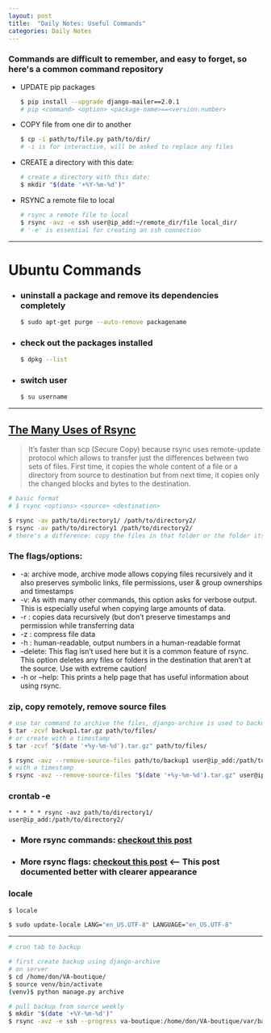 ```yaml
---
layout: post
title:  "Daily Notes: Useful Commands"
categories: Daily Notes
---
```

### Commands are difficult to remember, and easy to forget, so here's a common command repository
* UPDATE pip packages
    ```bash
    $ pip install --upgrade django-mailer==2.0.1
    # pip <command> <option> <package-name>==<version.number>
    ```
* COPY file from one dir to another
    ```bash
    $ cp -i path/to/file.py path/to/dir/
    # -i is for interactive, will be asked to replace any files
    ```
* CREATE a directory with this date:
    ```bash
    # create a directory with this date:
    $ mkdir "$(date '+%Y-%m-%d')"
    ```
* RSYNC a remote file to local
    ```bash
    # rsync a remote file to local
    $ rsync -avz -e ssh user@ip_add:~/remote_dir/file local_dir/
    # '-e' is essential for creating an ssh connection
    ```
---
# Ubuntu Commands
* ### uninstall a package and remove its dependencies completely
    ```bash
    $ sudo apt-get purge --auto-remove packagename
    ```
* ### check out the packages installed
    ```bash
    $ dpkg --list
    ```
* ### switch user
    ```bash
    $ su username
    ```
--- 

## [The Many Uses of Rsync](https://mediatemple.net/blog/tips/many-uses-rsync/)
>It’s faster than scp (Secure Copy) because rsync uses remote-update protocol which allows to transfer just the differences between two sets of files. First time, it copies the whole content of a file or a directory from source to destination but from next time, it copies only the changed blocks and bytes to the destination.
```bash
# basic format
# $ rsync <options> <source> <destination>

$ rsync -av path/to/directory1/ /path/to/directory2/ 
$ rsync -av path/to/directory1 /path/to/directory2/ 
# there's a difference: copy the files in that folder or the folder itself
```
### **The flags/options**:
* -a: archive mode, archive mode allows copying files recursively and it also preserves symbolic links, file permissions, user & group ownerships and timestamps
* -v: As with many other commands, this option asks for verbose output. This is especially useful when copying large amounts of data.  
* -r : copies data recursively (but don’t preserve timestamps and permission while transferring data
* -z : compress file data
* -h : human-readable, output numbers in a human-readable format
* –delete: This flag isn’t used here but it is a common feature of rsync. This option deletes any files or folders in the destination that aren’t at the source. Use with extreme caution!
* -h or –help: This prints a help page that has useful information about using rsync.

### **zip, copy remotely, remove source files**
```bash
# use tar command to archive the files, django-archive is used to backup databases in my project
$ tar -zcvf backup1.tar.gz path/to/files/
# or create with a timestamp
$ tar -zcvf "$(date '+%y-%m-%d').tar.gz" path/to/files/

$ rsync -avz --remove-source-files path/to/backup1 user@ip_add:/path/to/backups/
# with a timestamp
$ rsync -avz --remove-source-files "$(date '+%y-%m-%d').tar.gz" user@ip_add:/path/to/backups/

```
### **crontab -e**
```nano
* * * * * rsync -avz path/to/directory1/ user@ip_add:/path/to/directory2/
```

* ### **More rsync commands: [checkout this post](https://www.tecmint.com/rsync-local-remote-file-synchronization-commands/)**
* ### **More rsync flags: [checkout this post](https://www.linuxtechi.com/rsync-command-examples-linux/)** <-- This post documented better with clearer appearance

### locale
```bash
$ locale

$ sudo update-locale LANG="en_US.UTF-8" LANGUAGE="en_US.UTF-8"
```
---


```bash
# cron tab to backup

# first create backup using django-archive
# on server
$ cd /home/don/VA-boutique/
$ source venv/bin/activate
(venv)$ python manage.py archive

# pull backup from source weekly
$ mkdir "$(date '+%Y-%m-%d')"
$ rsync -avz -e ssh --progress va-boutique:/home/don/VA-boutique/var/backup "$(date '+%Y-%m-%d')"/
```


